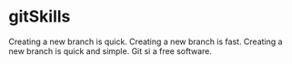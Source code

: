 # gitSkills
Creating a new branch is quick.
Creating a new branch is fast.
Creating a new branch is quick and simple.
Git si a free software.
